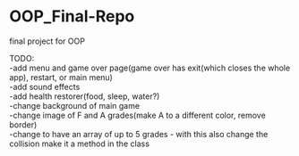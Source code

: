 # OOP_Final-Repo
final project for OOP


TODO:  
-add menu and game over page(game over has exit(which closes the whole app), restart, or main menu)  
-add sound effects  
-add health restorer(food, sleep, water?)  
-change background of main game  
-change image of F and A grades(make A to a different color, remove border)   
-change to have an array of up to 5 grades - with this also change the collision make it a method in the class
